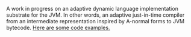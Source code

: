 A work in progress on an adaptive dynamic language implementation substrate for
the JVM. In other words, an adaptive just-in-time compiler from an intermediate
representation inspired by A-normal forms to JVM bytecode.
[Here are some code examples.](doc/code-examples.md)
